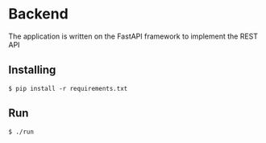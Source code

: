 # Backend

The application is written on the FastAPI framework to implement the REST API

## Installing

    $ pip install -r requirements.txt

## Run

    $ ./run
